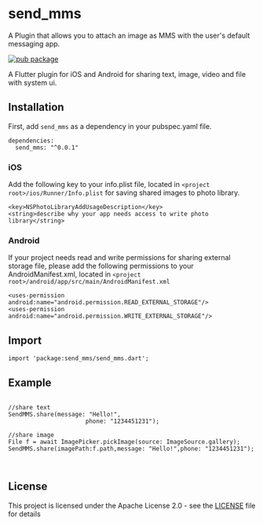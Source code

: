 # send_mms

A Plugin that allows you to attach an image as MMS with the user's default messaging app.

[![pub package](https://img.shields.io/pub/v/share_extend.svg)](https://pub.dartlang.org/packages/share_extend)

A Flutter plugin for iOS and Android for sharing text, image, video and file with system ui. 

## Installation

First, add `send_mms` as a dependency in your pubspec.yaml file.

```
dependencies:
  send_mms: "^0.0.1"
```

### iOS

Add the following key to your info.plist file, located in `<project root>/ios/Runner/Info.plist` for saving shared images to photo library.

```
<key>NSPhotoLibraryAddUsageDescription</key>
<string>describe why your app needs access to write photo library</string>
```

### Android

If your project needs read and write permissions for sharing external storage file, please add the following permissions to your AndroidManifest.xml, located in `<project root>/android/app/src/main/AndroidManifest.xml`

```
<uses-permission android:name="android.permission.READ_EXTERNAL_STORAGE"/>
<uses-permission android:name="android.permission.WRITE_EXTERNAL_STORAGE"/>
```

## Import

```
import 'package:send_mms/send_mms.dart';
```


## Example

```

//share text
SendMMS.share(message: "Hello!",
                      phone: "1234451231");

//share image
File f = await ImagePicker.pickImage(source: ImageSource.gallery);
SendMMS.share(imagePath:f.path,message: "Hello!",phone: "1234451231");



```



## License
This project is licensed under the Apache License 2.0 - see the [LICENSE](LICENSE) file for details